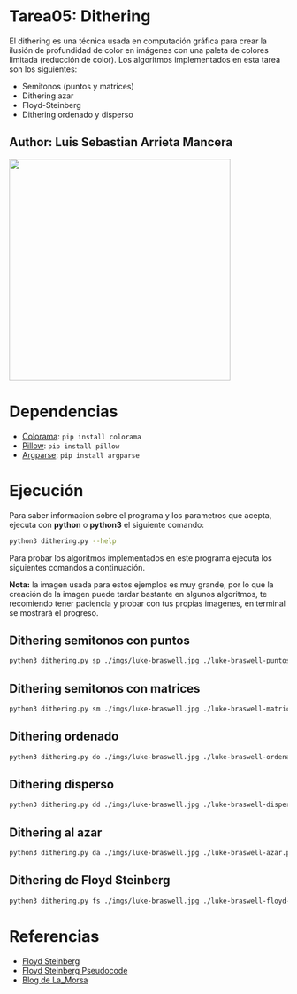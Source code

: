 # Tarea05: Dithering

El dithering es una técnica usada en computación gráfica para crear la ilusión de profundidad de color en imágenes con una paleta de colores limitada (reducción de color). Los algoritmos implementados en esta tarea son los siguientes:

+ Semitonos (puntos y matrices)
+ Dithering azar
+ Floyd-Steinberg
+ Dithering ordenado y disperso
  
## Author: Luis Sebastian Arrieta Mancera

<img src="https://i.giphy.com/media/v1.Y2lkPTc5MGI3NjExbDhiaTcxMXZsOXFsMHpheWc5aXFqYTl1bWJhYmh1aHlpZHJrNmlqeSZlcD12MV9pbnRlcm5hbF9naWZfYnlfaWQmY3Q9Zw/lXiRLb0xFzmreM8k8/giphy.gif" width="400px"/>


# Dependencias

+ [Colorama](https://pypi.org/project/colorama/): `pip install colorama`
+ [Pillow](https://pypi.org/project/pillow/): `pip install pillow`
+ [Argparse](https://pypi.org/project/argparse/): `pip install argparse`

# Ejecución

Para saber informacion sobre el programa y los parametros que acepta, ejecuta con **python** o **python3** el siguiente comando:

```bash
python3 dithering.py --help
```

Para probar los algoritmos implementados en este programa ejecuta los siguientes comandos a continuación.

**Nota:** la imagen usada para estos ejemplos es muy grande, por lo que la creación de la imagen puede tardar bastante en algunos algoritmos, te recomiendo tener paciencia y probar con tus propias imagenes, en terminal se mostrará el progreso.

## Dithering semitonos con puntos
```bash
python3 dithering.py sp ./imgs/luke-braswell.jpg ./luke-braswell-puntos.png
```

## Dithering semitonos con matrices
```bash
python3 dithering.py sm ./imgs/luke-braswell.jpg ./luke-braswell-matrices.png
```

## Dithering ordenado
```bash
python3 dithering.py do ./imgs/luke-braswell.jpg ./luke-braswell-ordenado.png
```

## Dithering disperso
```bash
python3 dithering.py dd ./imgs/luke-braswell.jpg ./luke-braswell-disperso.png
```

## Dithering al azar
```bash
python3 dithering.py da ./imgs/luke-braswell.jpg ./luke-braswell-azar.png
```

## Dithering de Floyd Steinberg
```bash
python3 dithering.py fs ./imgs/luke-braswell.jpg ./luke-braswell-floyd-steinberg.png
```

# Referencias

+ [Floyd Steinberg](https://tannerhelland.com/2012/12/28/dithering-eleven-algorithms-source-code.html)
+ [Floyd Steinberg Pseudocode](https://medium.com/analytics-vidhya/exploiting-the-floyd-steinberg-algorithm-for-image-dithering-in-r-c19c8008fc99)
+ [Blog de La_Morsa](https://la-morsa.blogspot.com/search?q=dithering)
